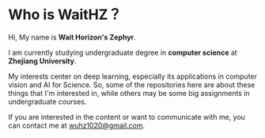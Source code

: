 # Who is WaitHZ？

Hi, My name is **Wait Horizon's Zephyr**. 

I am currently studying undergraduate degree in **computer science** at **Zhejiang University**.

My interests center on deep learning, especially its applications in computer vision and AI for Science. So, some of the repositories here are about these things that I'm interested in, while others may be some big assignments in undergraduate courses.

If you are interested in the content or want to communicate with me, you can contact me at wuhz1020@gmail.com.
